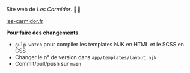 Site web de *Les Carmidor*. 👑📕

[les-carmidor.fr](https://les-carmidor.fr)

**Pour faire des changements**

- `gulp watch` pour compiler les templates NJK en HTML et le SCSS en CSS
- Changer le n° de version dans `app/templates/layout.njk`
- Commit/pull/push sur `main`

